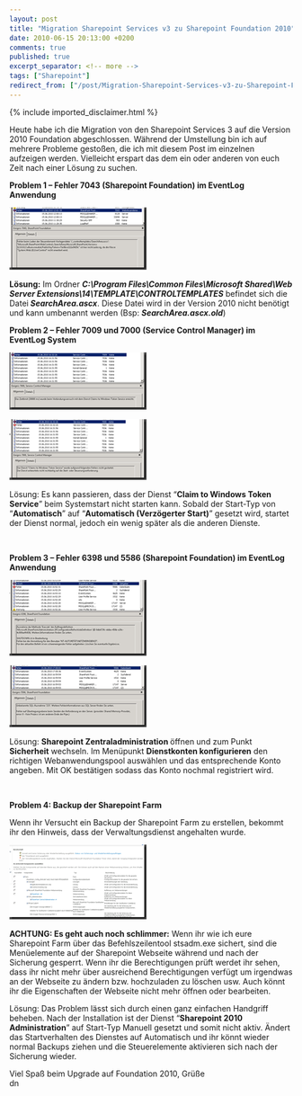 ```yaml
---
layout: post
title: "Migration Sharepoint Services v3 zu Sharepoint Foundation 2010"
date: 2010-06-15 20:13:00 +0200
comments: true
published: true
excerpt_separator: <!-- more -->
tags: ["Sharepoint"]
redirect_from: ["/post/Migration-Sharepoint-Services-v3-zu-Sharepoint-Foundation-2010", "/post/migration-sharepoint-services-v3-zu-sharepoint-foundation-2010"]
---
```

<!-- more -->
{% include imported_disclaimer.html %}
<p>Heute habe ich die Migration von den Sharepoint Services 3 auf die Version 2010 Foundation abgeschlossen. Während der Umstellung bin ich auf mehrere Probleme gestoßen, die ich mit diesem Post im einzelnen aufzeigen werden. Vielleicht erspart das dem ein oder anderen von euch Zeit nach einer Lösung zu suchen.</p>  <p><strong></strong></p>  <p><strong>Problem 1 – Fehler 7043 (Sharepoint Foundation) im EventLog Anwendung</strong></p>  <p><a href="/assets/image_136.png" target="_blank"><img style="border-bottom: 0px; border-left: 0px; display: inline; border-top: 0px; border-right: 0px" title="image" border="0" alt="image" src="/assets/image_thumb_136.png" width="244" height="111" /></a> </p>  <p><strong>Lösung:</strong> Im Ordner <strong><em>C:\Program Files\Common Files\Microsoft Shared\Web Server Extensions\14\TEMPLATE\CONTROLTEMPLATES</em></strong> befindet sich die Datei<strong><em> SearchArea.ascx</em></strong>. Diese Datei wird in der Version 2010 nicht benötigt und kann umbenannt werden (Bsp: <strong><em>SearchArea.ascx.old</em></strong>)</p>  <p><strong></strong></p>  <p><strong>Problem 2 – Fehler 7009 und 7000 (Service Control Manager) im EventLog System</strong></p>  <p><a href="/assets/image_137.png" target="_blank"><img style="border-bottom: 0px; border-left: 0px; display: inline; border-top: 0px; border-right: 0px" title="image" border="0" alt="image" src="/assets/image_thumb_137.png" width="244" height="102" /></a> </p>  <p><a href="/assets/image_138.png" target="_blank"><img style="border-bottom: 0px; border-left: 0px; display: inline; border-top: 0px; border-right: 0px" title="image" border="0" alt="image" src="/assets/image_thumb_138.png" width="244" height="108" /></a> </p>  <p>Lösung: Es kann passieren, dass der Dienst “<strong>Claim to Windows Token Service</strong>” beim Systemstart nicht starten kann. Sobald der Start-Typ von “<strong>Automatisch</strong>” auf “<strong>Automatisch (Verzögerter Start)</strong>” gesetzt wird, startet der Dienst normal, jedoch ein wenig später als die anderen Dienste.</p>  <p>&#160;</p>  <p><strong>Problem 3 – Fehler 6398 und 5586 (Sharepoint Foundation) im EventLog Anwendung</strong></p>  <p><a href="/assets/image_139.png" target="_blank"><img style="border-bottom: 0px; border-left: 0px; display: inline; border-top: 0px; border-right: 0px" title="image" border="0" alt="image" src="/assets/image_thumb_139.png" width="244" height="135" /></a> </p>  <p><a href="/assets/image_140.png" target="_blank"><img style="border-bottom: 0px; border-left: 0px; display: inline; border-top: 0px; border-right: 0px" title="image" border="0" alt="image" src="/assets/image_thumb_140.png" width="244" height="110" /></a> </p>  <p>Lösung: <strong>Sharepoint Zentraladministration </strong>öffnen und zum Punkt <strong>Sicherheit</strong> wechseln. Im Menüpunkt <strong>Dienstkonten konfigurieren</strong> den richtigen Webanwendungspool auswählen und das entsprechende Konto angeben. Mit OK bestätigen sodass das Konto nochmal registriert wird.</p>  <p>&#160;</p>  <p><strong>Problem 4: Backup der Sharepoint Farm</strong></p>  <p>Wenn ihr Versucht ein Backup der Sharepoint Farm zu erstellen, bekommt ihr den Hinweis, dass der Verwaltungsdienst angehalten wurde.</p>  <p><a href="/assets/image_141.png" target="_blank"><img style="border-bottom: 0px; border-left: 0px; display: inline; border-top: 0px; border-right: 0px" title="image" border="0" alt="image" src="/assets/image_thumb_141.png" width="244" height="133" /></a> </p>  <p><strong>ACHTUNG: Es geht auch noch schlimmer:</strong> Wenn ihr wie ich eure Sharepoint Farm über das Befehlszeilentool stsadm.exe sichert, sind die Menüelemente auf der Sharepoint Webseite während und nach der Sicherung gesperrt. Wenn ihr die Berechtigungen prüft werdet ihr sehen, dass ihr nicht mehr über ausreichend Berechtigungen verfügt um irgendwas an der Webseite zu ändern bzw. hochzuladen zu löschen usw. Auch könnt ihr die Eigenschaften der Webseite nicht mehr öffnen oder bearbeiten.</p>  <p>Lösung: Das Problem lässt sich durch einen ganz einfachen Handgriff beheben. Nach der Installation ist der Dienst “<strong>Sharepoint 2010 Administration</strong>” auf Start-Typ Manuell gesetzt und somit nicht aktiv. Ändert das Startverhalten des Dienstes auf Automatisch und ihr könnt wieder normal Backups ziehen und die Steuerelemente aktivieren sich nach der Sicherung wieder.</p>  <p>Viel Spaß beim Upgrade auf Foundation 2010, Grüße   <br />dn</p>
